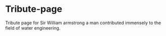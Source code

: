 # Tribute-page

Tribute page for Sir William armstrong a man contributed immensely to the field of water engineering.
